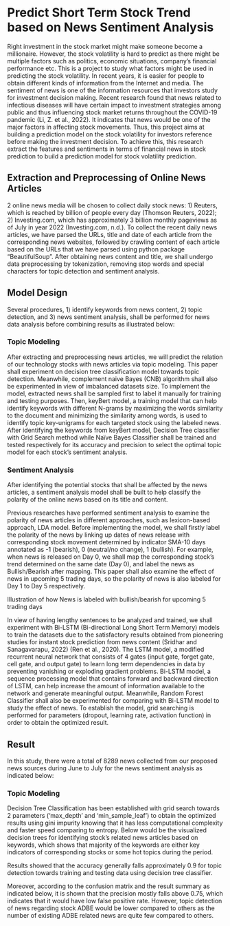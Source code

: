 # Predict Short Term Stock Trend based on News Sentiment Analysis
Right investment in the stock market might make someone become a millionaire. However, the stock volatility is hard to predict as there might be multiple factors such as politics, economic situations, company’s financial performance etc. This is a project to study what factors might be used in predicting the stock volatility. In recent years, it is easier for people to obtain different kinds of information from the Internet and media. The sentiment of news is one of the information resources that investors study for investment decision making.  Recent research found that news related to infectious diseases will have certain impact to investment strategies among public and thus influencing stock market returns throughout the COVID-19 pandemic (Li, Z. et al., 2022). It indicates that news would be one of the major factors in affecting stock movements. Thus, this project aims at building a prediction model on the stock volatility for investors reference before making the investment decision. To achieve this, this research extract the features and sentiments in terms of financial news in stock prediction to build a prediction model for stock volatility prediction.  

## Extraction and Preprocessing of Online News Articles 

2 online news media will be chosen to collect daily stock news: 1) Reuters, which is reached by billion of people every day (Thomson Reuters, 2022); 2) Investing.com, which has approximately 3 billion monthly pageviews as of July in year 2022 (Investing.com, n.d.). To collect the recent daily news articles, we have parsed the URLs, title and date of each article from the corresponding news websites, followed by crawling content of each article based on the URLs that we have parsed using python package “BeautifulSoup”. After obtaining news content and title, we shall undergo data preprocessing by tokenization, removing stop words and special characters for topic detection and sentiment analysis. 

## Model Design
Several procedures, 1) identify keywords from news content, 2) topic detection, and 3) news sentiment analysis, shall be performed for news data analysis before combining results as illustrated below: 


### Topic Modeling 

After extracting and preprocessing news articles, we will predict the relation of our technology stocks with news articles via topic modeling. This paper shall experiment on decision tree classification model towards topic detection. Meanwhile, complement naive Bayes (CNB) algorithm shall also be experimented in view of imbalanced datasets size. To implement the model, extracted news shall be sampled first to label it manually for training and testing purposes. Then, keyBert model, a training model that can help identify keywords with different N-grams by maximizing the words similarity to the document and minimizing the similarity among words, is used to identify topic key-unigrams for each targeted stock using the labeled news. After identifying the keywords from keyBert model, Decision Tree classifier with Grid Search method while Naïve Bayes Classifier shall be trained and tested respectively for its accuracy and precision to select the optimal topic model for each stock’s sentiment analysis. 

### Sentiment Analysis 

After identifying the potential stocks that shall be affected by the news articles, a sentiment analysis model shall be built to help classify the polarity of the online news based on its title and content. 

Previous researches have performed sentiment analysis to examine the polarity of news articles in different approaches, such as lexicon-based approach, LDA model. Before implementing the model, we shall firstly label the polarity of the news by linking up dates of news release with corresponding stock movement determined by indicator SMA-10 days annotated as -1 (bearish), 0 (neutral/no change), 1 (bullish). For example, when news is released on Day 0, we shall map the corresponding stock’s trend determined on the same date (Day 0), and label the news as Bullish/Bearish after mapping. This paper shall also examine the effect of news in upcoming 5 trading days, so the polarity of news is also labeled for Day 1 to Day 5 respectively. 

 

Illustration of how News is labeled with bullish/bearish for upcoming 5 trading days 

In view of having lengthy sentences to be analyzed and trained, we shall experiment with Bi-LSTM (Bi-directional Long Short Term Memory) models to train the datasets due to the satisfactory results obtained from pioneering studies for instant stock prediction from news content (Sridhar and Sanagavarapu, 2022) (Ren et al., 2020). The LSTM model, a modified recurrent neural network that consists of 4 gates (input gate, forget gate, cell gate, and output gate) to learn long term dependencies in data by preventing vanishing or exploding gradient problems. Bi-LSTM model, a sequence processing model that contains forward and backward direction of LSTM, can help increase the amount of information available to the network and generate meaningful output. Meanwhile, Random Forest Classifier shall also be experimented for comparing with Bi-LSTM model to study the effect of news. To establish the model, grid searching is performed for parameters (dropout, learning rate, activation function) in order to obtain the optimized result. 

## Result
In this study, there were a total of 8289 news collected from our proposed news sources during June to July for the news sentiment analysis as indicated below: 

### Topic Modeling 

Decision Tree Classification has been established with grid search towards 2 parameters (‘max_depth’ and ‘min_sample_leaf’) to obtain the optimized results using gini impurity knowing that it has less computational complexity and faster speed comparing to entropy. Below would be the visualized decision trees for identifying stock’s related news articles based on keywords, which shows that majority of the keywords are either key indicators of corresponding stocks or some hot topics during the period. 

Results showed that the accuracy generally falls approximately 0.9 for topic detection towards training and testing data using decision tree classifier.  

 

Moreover, according to the confusion matrix and the result summary as indicated below, it is shown that the precision mostly falls above 0.75, which indicates that it would have low false positive rate. However, topic detection of news regarding stock ADBE would be lower compared to others as the number of existing ADBE related news are quite few compared to others. 
